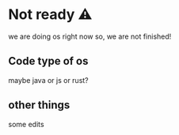 # Not ready ⚠️
we are doing os right now so, we are not finished!
## Code type of os
maybe java or js or rust?
## other things
some edits
